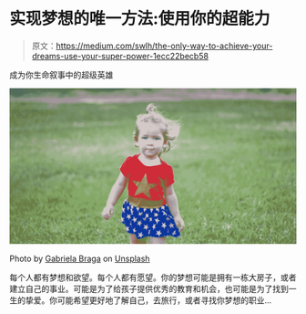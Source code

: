 # 实现梦想的唯一方法:使用你的超能力

> 原文：<https://medium.com/swlh/the-only-way-to-achieve-your-dreams-use-your-super-power-1ecc22becb58>

成为你生命叙事中的超级英雄

![](img/5f5292fc5367e21956acac209ab13f8f.png)

Photo by [Gabriela Braga](https://unsplash.com/@ggabrielafb?utm_source=unsplash&utm_medium=referral&utm_content=creditCopyText) on [Unsplash](https://unsplash.com/search/photos/superhero?utm_source=unsplash&utm_medium=referral&utm_content=creditCopyText)

每个人都有梦想和欲望。每个人都有愿望。你的梦想可能是拥有一栋大房子，或者建立自己的事业。可能是为了给孩子提供优秀的教育和机会，也可能是为了找到一生的挚爱。你可能希望更好地了解自己，去旅行，或者寻找你梦想的职业…
